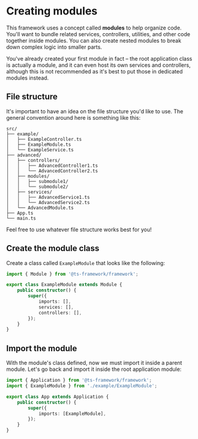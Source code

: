 # Creating modules

This framework uses a concept called **modules** to help organize code. You'll want to bundle related services,
controllers, utilities, and other code together inside modules. You can also create nested modules to break down
complex logic into smaller parts.

You've already created your first module in fact – the root application class is actually a module, and it can even
host its own services and controllers, although this is not recommended as it's best to put those in dedicated modules
instead.

## File structure

It's important to have an idea on the file structure you'd like to use. The general convention around here is
something like this:

```
src/
├── example/
│   ├── ExampleController.ts
│   ├── ExampleModule.ts
│   └── ExampleService.ts
├── advanced/
│   ├── controllers/
│   │   ├── AdvancedController1.ts
│   │   └── AdvancedController2.ts
│   ├── modules/
│   │   ├── submodule1/
│   │   └── submodule2/
│   ├── services/
│   │   ├── AdvancedService1.ts
│   │   └── AdvancedService2.ts
│   └── AdvancedModule.ts
├── App.ts
└── main.ts
```

Feel free to use whatever file structure works best for you!

## Create the module class

Create a class called `ExampleModule` that looks like the following:

```ts title="src/example/ExampleModule.ts"
import { Module } from '@ts-framework/framework';

export class ExampleModule extends Module {
	public constructor() {
		super({
			imports: [],
			services: [],
			controllers: [],
		});
	}
}
```

## Import the module

With the module's class defined, now we must import it inside a parent module. Let's go back and import it inside the
root application module:

```ts title="src/App.ts"
import { Application } from '@ts-framework/framework';
import { ExampleModule } from './example/ExampleModule';

export class App extends Application {
	public constructor() {
		super({
			imports: [ExampleModule],
		});
	}
}
```
